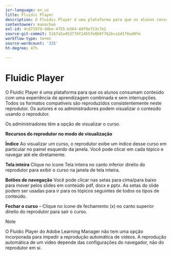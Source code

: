 ```yaml
---
jcr-language: en_us
title: Fluidic Player
description: O Fluidic Player é uma plataforma para que os alunos consumam conteúdo com uma experiência de aprendizagem combinada e sem interrupções. Todos os formatos compatíveis são reproduzidos consistentemente neste reprodutor. Os autores e os administradores podem visualizar o conteúdo usando o reprodutor.
contentowner: manochan
exl-id: 4cd7197d-d4be-4755-b364-48f9e713c7e2
source-git-commit: 5167a5a453776f2455fe8b0f762bca1d1f6ad0fe
workflow-type: tm+mt
source-wordcount: '225'
ht-degree: 47%

---
```


# Fluidic Player

O Fluidic Player é uma plataforma para que os alunos consumam conteúdo com uma experiência de aprendizagem combinada e sem interrupções. Todos os formatos compatíveis são reproduzidos consistentemente neste reprodutor. Os autores e os administradores podem visualizar o conteúdo usando o reprodutor.

Os administradores têm a opção de visualizar o curso.

**Recursos do reprodutor no modo de visualização**

**Índice** Ao visualizar um curso, o reprodutor exibe um índice desse curso em particular no painel esquerdo da janela. Você pode clicar em cada tópico e navegar até ele diretamente.

**Tela inteira** Clique no ícone Tela inteira no canto inferior direito do reprodutor para exibir o curso na janela de tela inteira.

**Botões de navegação** Você pode clicar nas setas para cima/para baixo para mover pelos slides em conteúdo pdf, docx e pptx. As setas do slide podem ser usadas para ir para os tópicos seguintes de todos os tipos de conteúdo.

**Fechar o curso** – Clique no ícone de fechamento (x) no canto superior direito do reprodutor para sair o curso.

>[!NOTE]
>
>O Fluidic Player do Adobe Learning Manager não tem uma opção incorporada para impedir a reprodução automática de vídeos. A reprodução automática de um vídeo depende das configurações do navegador, não do reprodutor em si.

